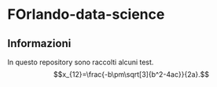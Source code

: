 # FOrlando-data-science
## Informazioni
In questo repository sono raccolti alcuni test.
$$x_{12}=\frac{-b\pm\sqrt[3]{b^2-4ac}}{2a}.$$
